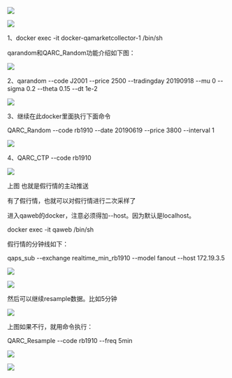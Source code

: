 ![](https://gitee.com/hxc8/images5/raw/master/img/202407172347603.jpg)

![](https://gitee.com/hxc8/images5/raw/master/img/202407172347584.jpg)

1、docker exec -it docker-qamarketcollector-1 /bin/sh

qarandom和QARC_Random功能介绍如下图：

![](https://gitee.com/hxc8/images5/raw/master/img/202407172347660.jpg)

2、qarandom --code J2001 --price 2500 --tradingday 20190918 --mu 0 --sigma 0.2 --theta 0.15 --dt 1e-2

![](https://gitee.com/hxc8/images5/raw/master/img/202407172347780.jpg)

3、继续在此docker里面执行下面命令

QARC_Random --code rb1910 --date 20190619 --price 3800 --interval 1

![](https://gitee.com/hxc8/images5/raw/master/img/202407172347254.jpg)

4、QARC_CTP --code rb1910

![](https://gitee.com/hxc8/images5/raw/master/img/202407172347110.jpg)

上图 也就是假行情的主动推送

有了假行情，也就可以对假行情进行二次采样了

进入qaweb的docker，注意必须得加--host。因为默认是localhost。

docker exec -it qaweb /bin/sh 

假行情的分钟线如下：

qaps_sub --exchange realtime_min_rb1910 --model fanout --host 172.19.3.5

![](https://gitee.com/hxc8/images5/raw/master/img/202407172347219.jpg)

![](https://gitee.com/hxc8/images5/raw/master/img/202407172347105.jpg)

然后可以继续resample数据。比如5分钟

![](images/WEBRESOURCEf47ce5f34c9bdc98e3747d59c104b86d截图.png)

上图如果不行，就用命令执行：

QARC_Resample --code rb1910 --freq 5min 

![](https://gitee.com/hxc8/images5/raw/master/img/202407172347909.jpg)

![](https://gitee.com/hxc8/images5/raw/master/img/202407172347225.jpg)